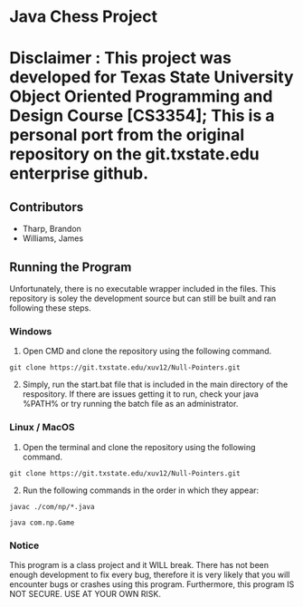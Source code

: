 # Java Chess Project

# Disclaimer : This project was developed for Texas State University Object Oriented Programming and Design Course [CS3354]; This is a personal port from the original repository on the git.txstate.edu enterprise github.

## Contributors
- Tharp, Brandon
- Williams, James

## Running the Program

Unfortunately, there is no executable wrapper included in the files. This repository is soley the development source but can still be built and ran following these steps.

### Windows

1.  Open CMD and clone the repository using the following command.
```
git clone https://git.txstate.edu/xuv12/Null-Pointers.git
```
2. Simply, run the start.bat file that is included in the main directory of the respository. If there are issues getting it to run, check your java %PATH% or try running the batch file as an administrator. 

### Linux / MacOS

1. Open the terminal and clone the repository using the following command.
```
git clone https://git.txstate.edu/xuv12/Null-Pointers.git
```
2. Run the following commands in the order in which they appear:
```
javac ./com/np/*.java
```
```
java com.np.Game
```

### Notice

This program is a class project and it WILL break. There has not been enough development to fix every bug, therefore it is very likely that you will encounter bugs or crashes using this program. Furthermore, this program IS NOT SECURE. USE AT YOUR OWN RISK.
